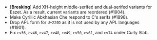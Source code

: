 * \[**Breaking**\] Add XH-height middle-serifed and dual-serifed variants for Eszet. As a result, current variants are reordered (#1904).
* Make Cyrillic Abkhasian Che respond to C's serifs (#1898).
* Drop APL form for `U+220D` as it is not used by any APL languages (#1901).
* Fix `cv36`, `cv46`, `cv47`, `cv48`, `cv49`, `cv50`, `cv61`, and `cv74` under Curly Slab.
